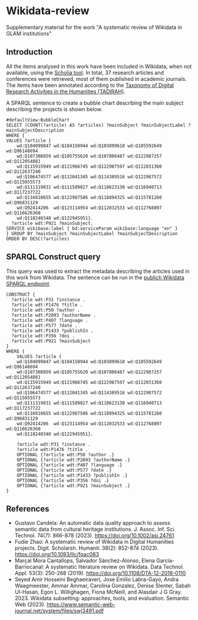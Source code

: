 # Wikidata-review
Supplementary material for the work "A systematic review of Wikidata in GLAM institutions"

## Introduction
All the items analysed in this work have been included in Wikidata, when not available, using the [Scholia tool](https://scholia.toolforge.org/).
In total, 37 research articles and conferences were retrieved, most of them published in academic journals. The items have been annotated according to the [Taxonomy of Digital Research Activities in the Humanities (TADIRAH)]({https://vocabs.dariah.eu/tadirah/en/).

A SPARQL sentence to create a bubble chart describing the main subject describing the projects is shown below.

```
#defaultView:BubbleChart
SELECT (COUNT(?article) AS ?articles) ?mainSubject ?mainSubjectLabel ?mainSubjectDescription
WHERE { 
VALUES ?article {
    wd:Q104099847 wd:Q104150944 wd:Q103899610 wd:Q105592649 wd:Q96148694 
    wd:Q107308059 wd:Q105755620 wd:Q107806487 wd:Q122987257 wd:Q112054081 
    wd:Q115915949 wd:Q121966745 wd:Q122987597 wd:Q112031360 wd:Q112637240 
    wd:Q106474577 wd:Q112041345 wd:Q114389516 wd:Q122987572 wd:Q115055573 
    wd:Q111319831 wd:Q111589027 wd:Q110623130 wd:Q116940713 wd:Q117237722 
    wd:Q116810655 wd:Q122987586 wd:Q118894325 wd:Q115781260 wd:Q96831129 
    wd:Q92414206  wd:Q123114954 wd:Q112032533 wd:Q112768897 wd:Q116626368 
    wd:Q118240340 wd:Q122945951}.
  ?article wdt:P921 ?mainSubject.   
SERVICE wikibase:label { bd:serviceParam wikibase:language "en" }
} GROUP BY ?mainSubject ?mainSubjectLabel ?mainSubjectDescription
ORDER BY DESC(?articles)
```

## SPARQL Construct query
This query was used to extract the metadata describing the articles used in this work from Wikidata. The sentence can be run in the [publich Wikidata SPARQL endpoint](https://w.wiki/7rHP). 

```
CONSTRUCT {
  ?article wdt:P31 ?instance .
  ?article wdt:P1476 ?title .
  ?article wdt:P50 ?author .
  ?article wdt:P2093 ?authorName .
  ?article wdt:P407 ?language .
  ?article wdt:P577 ?date .
  ?article wdt:P1433 ?publishIn .
  ?article wdt:P356 ?doi .
  ?article wdt:P921 ?mainSubject
} 
WHERE {
    VALUES ?article {
    wd:Q104099847 wd:Q104150944 wd:Q103899610 wd:Q105592649 wd:Q96148694 
    wd:Q107308059 wd:Q105755620 wd:Q107806487 wd:Q122987257 wd:Q112054081 
    wd:Q115915949 wd:Q121966745 wd:Q122987597 wd:Q112031360 wd:Q112637240 
    wd:Q106474577 wd:Q112041345 wd:Q114389516 wd:Q122987572 wd:Q115055573 
    wd:Q111319831 wd:Q111589027 wd:Q110623130 wd:Q116940713 wd:Q117237722 
    wd:Q116810655 wd:Q122987586 wd:Q118894325 wd:Q115781260 wd:Q96831129
    wd:Q92414206  wd:Q123114954 wd:Q112032533 wd:Q112768897 wd:Q116626368 
    wd:Q118240340 wd:Q122945951}.
    
    ?article wdt:P31 ?instance .
    ?article wdt:P1476 ?title .
    OPTIONAL {?article wdt:P50 ?author .}
    OPTIONAL {?article wdt:P2093 ?authorName .}
    OPTIONAL {?article wdt:P407 ?language .}
    OPTIONAL {?article wdt:P577 ?date .}
    OPTIONAL {?article wdt:P1433 ?publishIn .}
    OPTIONAL {?article wdt:P356 ?doi .}
    OPTIONAL {?article wdt:P921 ?mainSubject .}
}
```

## References
- Gustavo Candela: An automatic data quality approach to assess semantic data from cultural heritage institutions. J. Assoc. Inf. Sci. Technol. 74(7): 866-878 (2023). https://doi.org/10.1002/asi.24761
- Fudie Zhao: A systematic review of Wikidata in Digital Humanities projects. Digit. Scholarsh. Humanit. 38(2): 852-874 (2023). https://doi.org/10.1093/llc/fqac083
- Marçal Mora Cantallops, Salvador Sánchez-Alonso, Elena García-Barriocanal: A systematic literature review on Wikidata. Data Technol. Appl. 53(3): 250-268 (2019). https://doi.org/10.1108/DTA-12-2018-0110
- Seyed Amir Hosseini Beghaeiraveri, Jose Emilio Labra-Gayo, Andra Waagmeester, Ammar Ammar, Carolina Gonzalez, Denise Slenter, Sabah Ul-Hasan, Egon L. Willighagen, Fiona McNeill, and Alasdair J G Gray. 2023. Wikidata subsetting: approaches, tools, and evaluation. Semantic Web (2023). https://www.semantic-web-journal.net/system/files/swj3491.pdf
